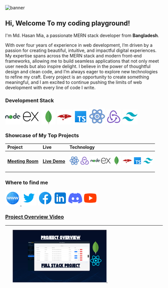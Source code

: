 
<p>
  <img alt="banner" src="https://res.cloudinary.com/deicntkum/image/upload/v1756890636/Abstract_Technology_Profile_LinkedIn_Banner_ybm38l.png" height="250px" width="100%"/>
</p>
<h2>
  Hi, Welcome To my coding playground!
</h2>

<p>I'm Md. Hasan Mia, a passionate MERN stack developer from <b>Bangladesh</b>. </p>
<p>With over four years of experience in web development, I’m driven by a passion for creating beautiful, intuitive, and impactful digital experiences. My expertise spans across the MERN stack and modern front-end frameworks, allowing me to build seamless applications that not only meet user needs but also inspire delight. I believe in the power of thoughtful design and clean code, and I’m always eager to explore new technologies to refine my craft. Every project is an opportunity to create something meaningful, and I am excited to continue pushing the limits of web development with every line of code I write.</p>

<h3>Development Stack</h3>

<p>
  <img alt="nodeJs" src="https://raw.githubusercontent.com/devhasanmia/assets/refs/heads/main/icons/nodejs.png" style="margin-right:5px" />
  <img alt="express" style="margin-right:5px" src="https://raw.githubusercontent.com/devhasanmia/assets/refs/heads/main/icons/express.png" /> 
  <img alt="Mongodb" src="https://raw.githubusercontent.com/devhasanmia/assets/refs/heads/main/icons/mongodb.png" width="45"/>
  <img alt="mongoosejs" src="https://raw.githubusercontent.com/devhasanmia/assets/refs/heads/main/icons/mongoose.png" />
  <img alt="typescript" src="https://raw.githubusercontent.com/devhasanmia/assets/refs/heads/main/icons/typescript.png" />
  <img alt="reactjs" src="https://raw.githubusercontent.com/devhasanmia/assets/refs/heads/main/icons/react.png" />
  <img alt="redux" src="https://raw.githubusercontent.com/devhasanmia/assets/refs/heads/main/icons/redux.png" />
  <img alt="tailwindcss" src="https://raw.githubusercontent.com/devhasanmia/assets/refs/heads/main/icons/tailwindcss.png" />
</p>
<h3>Showcase of My Top Projects</h3>
<table style="width:100%>
  <thead align="center">
    <tr border: none;>
      <td><b>Project</b></td>
      <td><b>Live</b></td>
      <td><b>Technology</b></td>
    </tr>
  </thead>
  <tbody>
    <tr>
      <td>
     <a href="https://github.com/devhasanmia/meeting-room">
     <b>Meeting Room</b>
     </a>
      </td>
      <td>
      <a href="https://meeting-room-five.vercel.app/"><b>Live Demo</b></a>
      </td>
      <td>
     <b><p>
       <img alt="reactjs" style="width:30px" src="https://raw.githubusercontent.com/devhasanmia/assets/refs/heads/main/icons/react.png" />
  <img alt="redux" style="width:30px" src="https://raw.githubusercontent.com/devhasanmia/assets/refs/heads/main/icons/redux.png" />
  <img alt="nodeJs" style="width:30px" src="https://raw.githubusercontent.com/devhasanmia/assets/refs/heads/main/icons/nodejs.png" style="margin-right:5px width:30px"" />
  
  <img alt="express"  style="width:30px" src="https://raw.githubusercontent.com/devhasanmia/assets/refs/heads/main/icons/express.png" /> 
  <img alt="Mongodb" style="width:30px" src="https://raw.githubusercontent.com/devhasanmia/assets/refs/heads/main/icons/mongodb.png" width="45"/>
  <img alt="mongoosejs" style="width:30px" src="https://raw.githubusercontent.com/devhasanmia/assets/refs/heads/main/icons/mongoose.png" />
  <img alt="typescript" style="width:30px" src="https://raw.githubusercontent.com/devhasanmia/assets/refs/heads/main/icons/typescript.png" />

  <img alt="tailwindcss" style="width:30px" src="https://raw.githubusercontent.com/devhasanmia/assets/refs/heads/main/icons/tailwindcss.png" />
</p></b>
      </td>
    </tr>
  </tbody>
</table>

<h3>Where to find me</h3>
<p>
<a href="https://portfolio-hasan-eight.vercel.app/" target="_blank"><img alt="Personal Website" src="https://raw.githubusercontent.com/devhasanmia/assets/refs/heads/main/social-icons/website.png" />
<a href="https://x.com/devhashmia" target="_blank"><img alt="Twitter" src="https://raw.githubusercontent.com/devhasanmia/assets/refs/heads/main/social-icons/twitter.png" /></a>
<a href="https://www.facebook.com/devhashmia/" target="_blank"><img alt="Facebook" src="https://raw.githubusercontent.com/devhasanmia/assets/refs/heads/main/social-icons/facebook.png" /><a href="https://www.linkedin.com/in/hasanmiaweb/" target="_blank"><img alt="linkedin" src="https://raw.githubusercontent.com/devhasanmia/assets/refs/heads/main/social-icons/inkedin.png" /><a href="https://discord.com/channels/@md.hasanmia_" target="_blank"><img alt="discord" src="https://raw.githubusercontent.com/devhasanmia/assets/refs/heads/main/social-icons/discord.png" /><a href="youtube" target="_blank"><img alt="discord" src="https://raw.githubusercontent.com/devhasanmia/assets/refs/heads/main/social-icons/youtube.png" />
</p>

<h3>Project Overview Video</h3>
<hr/>
<ul>
  
  <a href="https://youtu.be/oOS4SVWYDQE"><b><img src="https://raw.githubusercontent.com/devhasanmia/assets/refs/heads/main/youtube/meeting-room.png" width="300px" alt="" />
   <a href="https://drive.google.com/drive/folders/1XlxMn2jXnoD1BagWJFrz2z1MSxbrQcXR?usp=sharing"><b><img src="https://res.cloudinary.com/deicntkum/image/upload/v1756889178/Orange_Bright_Colorful_Modern_Abstract_Money_Finance_YouTube_Thumbnail_swsq4i.jpg" width="300px" alt="" />
</ul>
